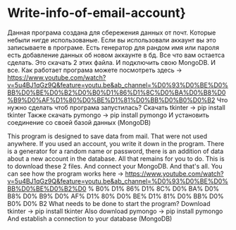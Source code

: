 # Write-info-of-email-account}
Данная програма создана для сбережения данных от почт. Которые небыли нигде использованые. Если вы использовали аккаунт вы это записываете в програме. 
Есть генератор для рандом имя или пароля есть добавление данных об новом аккаунте в бд.
Все что вам остаетса сделать. Это скачать 2 этих файла. И подключить свою MongoDB. И все.
Как работает програма можете посмотреть здесь -> https://www.youtube.com/watch?v=5u4BJ1qGz9Q&feature=youtu.be&ab_channel=%D0%93%D0%BE%D0%BB%D0%BE%D0%B2%D0%B0%D1%86%D1%8C%D0%BA%D0%B8%D0%B9%D0%AF%D1%80%D0%BE%D1%81%D0%BB%D0%B0%D0%B2
Что нужно сделать чтоб програма запустилась?
Скачать tkinter -> pip install tkinter
Также скачать pymongo -> pip install pymongo
И установить соединение со своей базой данных (MongoDB)



This program is designed to save data from mail. That were not used anywhere. If you used an account, you write it down in the program.
There is a generator for a random name or password, there is an addition of data about a new account in the database.
All that remains for you to do. This is to download these 2 files. And connect your MongoDB. And that's all.
You can see how the program works here -> https://www.youtube.com/watch?v=5u4BJ1qGz9Q&feature=youtu.be&ab_channel=%D0%93%D0%BE%D0%BB%D0%BE%D0%B2%D0 % B0% D1% 86% D1% 8C% D0% BA% D0% B8% D0% B9% D0% AF% D1% 80% D0% BE% D1% 81% D0% BB% D0% B0% D0% B2
What needs to be done to start the program?
Download tkinter -> pip install tkinter
Also download pymongo -> pip install pymongo
And establish a connection to your database (MongoDB)

